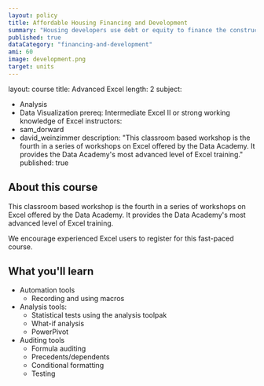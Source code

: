 ```yaml
---
layout: policy
title: Affordable Housing Financing and Development
summary: "Housing developers use debt or equity to finance the construction or rehabilitation of housing.  But low-income rents and sales prices cannot cover the costs of repaying market-rate financing..."
published: true
dataCategory: "financing-and-development"
ami: 60
image: development.png
target: units
---
```


layout: course
title: Advanced Excel
length: 2
subject: 
  - Analysis
  - Data Visualization
prereq: Intermediate Excel II or strong working knowledge of Excel
instructors: 
  - sam_dorward
  - david_weinzimmer
description: "This classroom based workshop is the fourth in a series of workshops on Excel offered by the Data Academy.  It provides the Data Academy's most advanced level of Excel training."
published: true


## About this course
This classroom based workshop is the fourth in a series of workshops on Excel offered by the Data Academy.  It provides the Data Academy's most advanced level of Excel training.  

We encourage experienced Excel users to register for this fast-paced course.

## What you'll learn

- Automation tools
	- Recording and using macros
- Analysis tools:
	- Statistical tests using the analysis toolpak
	- What-if analysis	
	- PowerPivot
- Auditing tools
	- Formula auditing
	- Precedents/dependents
	- Conditional formatting
    - Testing
